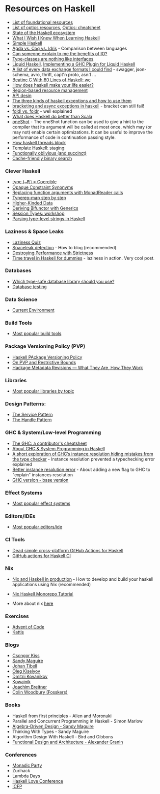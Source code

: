 Resources on Haskell
====================

- [List of foundational resources](https://github.com/cohomolo-gy/haskell-resources)
- [List of optics resources](https://github.com/cohomolo-gy/optics-resources), [Optics: cheatsheet](https://gist.github.com/monadplus/4c742bd49ff601ad1dd49f4dcac9c5e3)
- [State of the Haskell ecosystem](https://github.com/Gabriel439/post-rfc/blob/master/sotu.md)
- [What I Wish I Knew When Learning Haskell](http://dev.stephendiehl.com/hask/index.html)
- [Simple Haskell](https://www.simplehaskell.org/)
- [Agda vs. Coq vs. Idris](https://whatisrt.github.io/dependent-types/2020/02/18/agda-vs-coq-vs-idris.html) - Comparison between languages
- [Can someone explain to me the benefits of IO?](https://www.reddit.com/r/scala/comments/8ygjcq/can_someone_explain_to_me_the_benefits_of_io/e2jfp9b/)
- [Type-classes are nothing like interfaces](https://blog.tmorris.net/posts/type-classes-are-nothing-like-interfaces/index.html)
- [Liquid Haskell](https://ucsd-progsys.github.io/liquidhaskell/), [Implementing a GHC Plugin for Liquid Haskell](https://www.well-typed.com/blog/2020/08/implementing-a-ghc-plugin-for-liquid-haskell/)
- [A list of every data exchange formats I could find](https://gist.github.com/gelisam/13d04ac5a54b577b2492785c1084281f) - swagger, json-schema, avro, thrift, capt'n proto, asn.1 ...
- [Beatinc C With 80 Lines of Haskell: wc](https://chrispenner.ca/posts/wc)
- [How does haskell make your life easier?](https://williamyaoh.com/posts/2019-11-30-how-does-haskell-make-life-easier.html)
- [Region-based resource management](http://okmij.org/ftp/Haskell/regions.html)
- [API desin](https://gist.github.com/Gabriel439/563fa662f84e0a845c79775756cfce78)
- [The three kinds of haskell exceptions and how to use them](https://www.tweag.io/blog/2020-04-16-exceptions-in-haskell/)
- [bracketing and async exceptions in haskell](https://joeyh.name/blog/entry/bracketing_and_async_exceptions_in_haskell/) - bracket can still fail!
- [foldl vs. foldr](https://github.com/hasura/graphql-engine/pull/2933#discussion_r328821960) - well explained
- [What does Haskell do better than Scala](https://www.reddit.com/r/hascalator/comments/ahv098/ok_ill_bite_what_does_haskell_do_better_than_scala/eeocdhl/)
- [oneShot](https://hackage.haskell.org/package/base-4.14.0.0/docs/GHC-Exts.html#v:oneShot) - The oneShot function can be used to give a hint to the compiler that its argument will be called at most once, which may (or may not) enable certain optimizations. It can be useful to improve the performance of code in continuation passing style.
- [How haskell threads block](http://www.wjwh.eu/posts/2020-07-10-haskell-thread-blocked.html)
- [Template Haskell: staging](http://web.cecs.pdx.edu/~sheard/course/AdvancedFP/notes/StagingInHaskell.pdf)
- [Functionally oblivious (and succinct)](https://www.cs.ox.ac.uk/ralf.hinze/WG2.8/33/slides/Edward.pdf)
- [Cache-friendly binary search](http://bannalia.blogspot.com/2015/06/cache-friendly-binary-search.html)

### Clever Haskell

- [type (~Ꭱ) = Coercible](https://www.reddit.com/r/haskelltil/comments/dh9z2a/type_coercible/)
- [Opaque Constraint Synonyms](https://kcsongor.github.io/opaque-constraint-synonyms/)
- [Replacing function arguments with MonadReader calls](https://gist.github.com/i-am-tom/23d36a0598936572407794883548c900)
- [Typerep-map step by step](https://kowainik.github.io/posts/2018-07-11-typerep-map-step-by-step)
- [Higher-Kinded Data](https://reasonablypolymorphic.com/blog/higher-kinded-data/)
- [Deriving Bifunctor with Generics](https://kcsongor.github.io/generic-deriving-bifunctor/#incoherent-instances)
- [Session Types: workshop](https://github.com/coot/monadic-party2019)
- [Parsing type-level strings in Haskell](https://kcsongor.github.io/symbol-parsing-haskell/)

### Laziness & Space Leaks

- [Laziness Quiz](https://www.parsonsmatt.org/2018/12/04/laziness_quiz.html)
- [Spaceleak detection](https://github.com/ndmitchell/spaceleak) - How to blog (recommended)
- [Destroying Performance with Strictness](https://neilmitchell.blogspot.com/2013/08/destroying-performance-with-strictness.html)
- [Time travel in Haskell for dummies](https://kcsongor.github.io/time-travel-in-haskell-for-dummies/) - laziness in action. Very cool post.

### Databases

- [Which type-safe database library should you use?](https://williamyaoh.com/posts/2019-12-14-typesafe-db-libraries.html)
- [Database testing](https://gist.github.com/monadplus/862d130ccd9a959581e00bf8e99b47f4)

### Data Science

- [Current Environment](http://www.datahaskell.org/docs//community/current-environment.html)

### Build Tools

- [Most popular build tools](./haskell/build_tools.md)

### Package Versioning Policy (PVP)

- [Haskell PAckage Versioning Policy](https://pvp.haskell.org/?rdfrom=https%3A%2F%2Fwiki.haskell.org%2Findex.php%3Ftitle%3DPackage_versioning_policy%26redirect%3Dno)
- [On PVP and Restrictive Bounds](https://www.reddit.com/r/haskell/comments/gf7uw8/on_pvp_and_restrictive_bounds/fpv3dtg/)
- [Hackage Metadata Revisions — What They Are, How They Work](https://github.com/haskell-infra/hackage-trustees/blob/master/revisions-information.md)

### Libraries

- [Most popular libraries by topic](./haskell/libraries.md)

### Design Patterns:

- [The Service Pattern](https://www.schoolofhaskell.com/user/meiersi/the-service-pattern)
- [The Handle Pattern](https://jaspervdj.be/posts/2018-03-08-handle-pattern.html)

### GHC & System/Low-level Programming

- [The GHC: a contributor's cheatsheet](https://ghc.dev/)
- [About GHC & System Programming in Haskell](./haskell/low_level.md)
- [A short exploration of GHC’s instance resolution hiding mistakes from the type checker](https://dorchard.blog/2020/06/03/a-short-exploration-of-ghcs-instance-resolution-hiding-mistakes-from-the-type-checker/) - Instance resolution prevented a typechecking error explained
- [Better instance resolution error](https://mgsloan.com/posts/inspecting-haskell-instance-resolution/) - About adding a new flag to GHC to "explain" instances resolution
- [GHC version - base version](https://wiki.haskell.org/Base_package)

### Effect Systems

- [Most popular effect systems](./haskell/effect-systems.md)

### Editors/IDEs

- [Most popular editors/ide](./haskell/editors.md)

### CI Tools

- [Dead simple cross-platform GitHub Actions for Haskell](https://kodimensional.dev/github-actions)
- [GitHub actions for Haskell CI](https://markkarpov.com/post/github-actions-for-haskell-ci.html)

### Nix

- [Nix and Haskell in production](https://github.com/Gabriel439/haskell-nix) - How to develop and build your haskell applications using Nix (recommended)
- [Nix Haskell Monorepo Tutorial](https://github.com/fghibellini/nix-haskell-monorepo)

- More about nix [here](./nix.md)

### Exercises

- [Advent of Code](https://adventofcode.com/)
- [Kattis](https://open.kattis.com/)

### Blogs

- [Csongor Kiss](https://kcsongor.github.io/)
- [Sandy Maguire](https://reasonablypolymorphic.com/)
- [Johan Tibell](http://blog.johantibell.com/)
- [Oleg Kiselyov](http://okmij.org/ftp/)
- [Dmitrii Kovanikov](https://kodimensional.dev/)
- [Kowainik](https://kowainik.github.io/)
- [Joachim Breitner](https://www.joachim-breitner.de/blog)
- [Colin Woodbury (Fosskers)](https://www.fosskers.ca/en/blog)

### Books

- Haskell from first principles - Allen and Moronuki
- Parallel and Concurrent Programming in Haskell - Simon Marlow
- [Algebra-Driven Design - Sandy Maguire](https://algebradriven.design/)
- Thinking With Types - Sandy Maguire
- Algorithm Design With Haskell - Bird and Gibbons
- [Functional Design and Architecture - Alexander Granin](https://graninas.com/functional-design-and-architecture-book/)

### Conferences

- [Monadic Party](https://monadic.party/)
- Zurihack
- Lambda Days
- [Haskell Love Conference](https://haskell.love/)
- [ICFP](https://icfp20.sigplan.org/)
